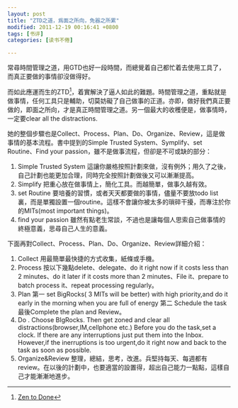 ```yaml
---
layout: post
title: "ZTD之道，爲面之所向，免器之所累"
modified: 2011-12-19 00:16:41 +0800
tags: [书评]
categories: [读书不倦]

---
```


常尋時間管理之道，用GTD也好一段時間，而總覺着自己都忙着去使用工具了，而真正要做的事情卻沒做得好。 

而如此應運而生的ZTD[^ZTD]，着實解決了逼人如此的難題。時間管理之道，重點就是做事情，任何工具只是輔助，切莫妨礙了自己做事的正道。亦即，做好我們真正要做的，即面之所向，才是真正時間管理之道。另一個最大的收穫便是，做事情時，一定要clear all the distractions. 

她的整個步驟也是Collect、Process、Plan、Do、Organize、Review，這是做事情的基本流程。書中提到的Simple Trusted System、Symplify、set Routine、Find your passion，雖不是做事流程，但卻是不可或缺的部分： 

1. Simple Trusted System 這讓你嚴格按照計劃來做，沒有例外；用久了之後，自己計劃也能更加合理，同時完全按照計劃做後又可以漸漸提高。 
2. Simplify 把重心放在做事情上，簡化工具。而越簡單，做事久越有效。 
3. set Routine 要培養的習慣，或者天天都要做的事情，儘量不要放todo list裏，而是單獨設置一個routine。這樣不會讓你被太多的瑣碎干擾，而專注於你的MITs(most important things)。 
4. find your passion 雖然有點老生常談，不過也是讓每個人思索自己做事情的終極意義，思尋自己人生的意義。 

下面再對Collect、Process、Plan、Do、Organize、Review詳細介紹： 

1. Collect 用最簡單最快捷的方式收集，紙條或手機。 
2. Process 按以下幾點delete、delegate、do it right now if it costs less than 2 minutes、do it later if it costs more than 2 minutes、File it、prepare to batch process it、repeat processing regularly。 
3. Plan 第一 set BigRocks( 3 MITs will be better) with high priority,and do it early in the morning when you are full of energy 第二 Schedule the task 最後Complete the plan and Review。 
4. Do . Choose BIgRocks. Then get zoned and clear all distractions(browser,IM,cellphone etc.) Before you do the task,set a clock. If there are any interruptions just put them into the Inbox. However,if the inerruptions is too urgent,do it right now and back to the task as soon as possible. 
5. Organize&Review 整理，總結，思考，改進。兵堅持每天、每週都有review。在以後的計劃中，也要適當的設置得，超出自己能力一點點，這樣自己才能漸漸地進步。

[^ZTD]: [Zen to Done](http://book.douban.com/subject/3296364/)